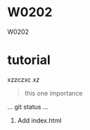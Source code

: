 # W0202
W0202

# tutorial
xzzczxc *xz*

> this one importance

...
git status
...

1. Add index.html
